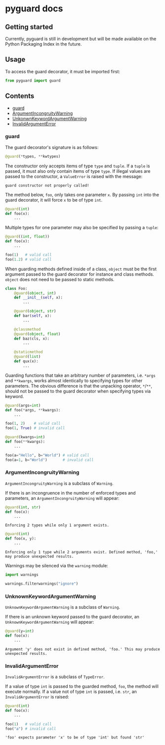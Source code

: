 # pyguard docs

## Getting started
Currently, pyguard is still in development but will be made available on the Python Packaging Index in the future.

## Usage

To access the guard decorator, it must be imported first:
```python
from pyguard import guard
```

## Contents
- [guard](https://github.com/greysonDEV/pyguard/blob/main/DOCUMENTATION.md#guard)
- [ArgumentIncongruityWarning](https://github.com/greysonDEV/pyguard/blob/main/DOCUMENTATION.md#argumentincongruitywarning)
- [UnkonwnKeywordArgumentWarning](https://github.com/greysonDEV/pyguard/blob/main/DOCUMENTATION.md#unknownkeywordargumentwarning)
- [InvalidArgumentError](https://github.com/greysonDEV/pyguard/blob/main/DOCUMENTATION.md#invalidargumenterror)

### guard

The guard decorator's signature is as follows:
```python
@guard(*types, **kwtypes)
```
The constructor only accepts items of type `type` and `tuple`. If a `tuple` is passed, it must also only contain items of type `type`. If illegal values are passed to the constructor, a `ValueError` is raised with the message:
```
guard constructor not properly called!
```
The method below, `foo`, only takes one parameter `x`. By passing `int` into the guard decorator, it will force `x` to be of type `int`.
```python
@guard(int)
def foo(x):
	...
```
Multiple types for one parameter may also be specified by passing a `tuple`:
```python
@guard((int, float))
def foo(x):
	...

foo(1)   # valid call
foo(1.2) # valid call
```
When guarding methods defined inside of a class, `object` must be the first argument passed to the guard decorator for instance and class methods. `object` does not need to be passed to static methods.
```python
class Foo:
	@guard(object, int)
	def __init__(self, x):
		...

	@guard(object, str)
	def bar(self, x):
		...

	@classmethod
	@guard(object, float)
	def baz(cls, x):
		...

	@staticmethod
	@guard(list)
	def qux(x):
		...
```

Guarding functions that take an arbitrary number of parameters, i.e. `*args` and `**kwargs`, works almost identically to specifying types for other parameters. The obvious difference is that the unpacking operator, `*`/`**`, should not be passed to the guard decorator when specifying types via keyword.
```python
@guard(args=int)
def foo(*args, **kwargs):
	...

foo(1, 2)    # valid call
foo(1, True) # invalid call

@guard(kwargs=int)
def foo(**kwargs):
	...

foo(a="Hello", b="World") # valid call
foo(a=1, b="World")       # invalid call
```

### ArgumentIncongruityWarning

`ArgumentIncongruityWarning` is a subclass of `Warning`.

If there is an incongruence in the number of enforced types and parameters, an `ArgumentIncongruityWarning` will appear:
```python
@guard(int, str)
def foo(x):
	...
```
```
Enforcing 2 types while only 1 argument exists. 
```
```python
@guard(int)
def foo(x, y):
	...
```
```
Enforcing only 1 type while 2 arguments exist. Defined method, 'foo,' may produce unexpected results.
```
Warnings may be silenced via the `warning` module:
```python
import warnings

warnings.filterwarnings("ignore")
```

### UnknownKeywordArgumentWarning

`UnknownKeywordArgumentWarning` is a subclass of `Warning`.

If there is an unknown keyword passed to the guard decorator, an `UnknownKeywordArgumentWarning` will appear:
```python
@guard(y=int)
def foo(x):
	...
```
```
Argument 'y' does not exist in defined method, 'foo.' This may produce unexpected results.
```

### InvalidArgumentError

`InvalidArgumentError` is a subclass of `TypeError`.

If a value of type `int` is passed to the guarded method, `foo`, the method will execute normally. If a value not of type `int` is passed, i.e. `str`, an `InvalidArgumentError` is raised:
```python
@guard(int)
def foo(x):
	...

foo(1)   # valid call
foo("a") # invalid call
```
```
'foo' expects parameter 'x' to be of type 'int' but found 'str'
```